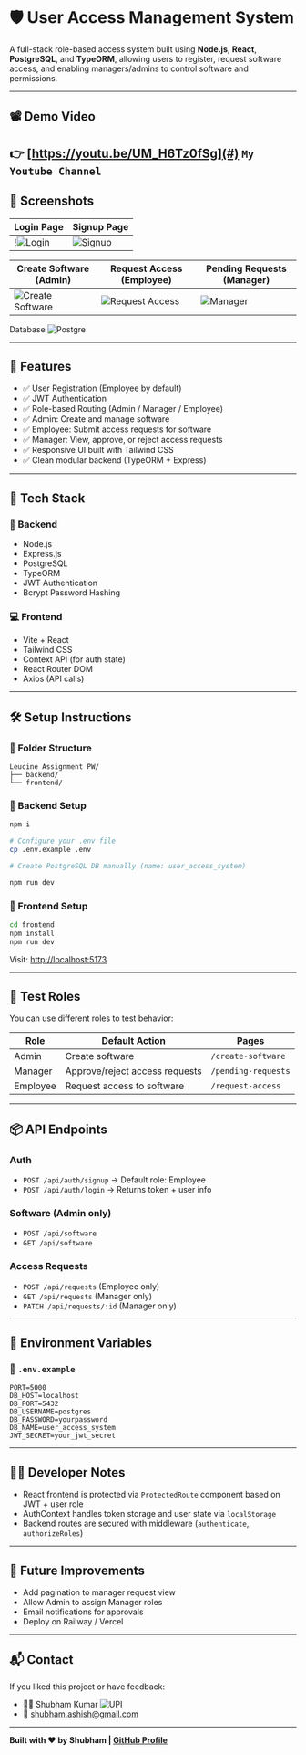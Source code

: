 # 🛡️ User Access Management System

A full-stack role-based access system built using **Node.js**, **React**, **PostgreSQL**, and **TypeORM**, allowing users to register, request software access, and enabling managers/admins to control software and permissions.

---

## 📽️ Demo Video

👉 [https://youtu.be/UM_H6Tz0fSg](#) 
`My Youtube Channel`
---

## 📸 Screenshots

| Login Page                      | Signup Page                       |
| ------------------------------- | --------------------------------- |
| !![Login](/src/Images/image-1.png) | ![Signup](/src/Images/image-3.png) |

| Create Software (Admin)                    | Request Access (Employee)                  | Pending Requests (Manager)                   |
| ------------------------------------------ | ------------------------------------------ | -------------------------------------------- |
| ![Create Software](/src/Images/image.png) | ![Request Access](/src/Images/image-2.png)| ![Manager](/src/Images/image-4.png) |

Database
![Postgre](image.png)

---

## 🧠 Features

* ✅ User Registration (Employee by default)
* ✅ JWT Authentication
* ✅ Role-based Routing (Admin / Manager / Employee)
* ✅ Admin: Create and manage software
* ✅ Employee: Submit access requests for software
* ✅ Manager: View, approve, or reject access requests
* ✅ Responsive UI built with Tailwind CSS
* ✅ Clean modular backend (TypeORM + Express)

---

## 🚀 Tech Stack

### 🔧 Backend

* Node.js
* Express.js
* PostgreSQL
* TypeORM
* JWT Authentication
* Bcrypt Password Hashing

### 💻 Frontend

* Vite + React
* Tailwind CSS
* Context API (for auth state)
* React Router DOM
* Axios (API calls)

---

## 🛠️ Setup Instructions

### 📂 Folder Structure

```
Leucine Assignment PW/
├── backend/
└── frontend/
```

### 🔧 Backend Setup

```bash
npm i

# Configure your .env file
cp .env.example .env

# Create PostgreSQL DB manually (name: user_access_system)

npm run dev
```

### 🧪 Frontend Setup

```bash
cd frontend
npm install
npm run dev
```

Visit: [http://localhost:5173](http://localhost:5173)

---

## 🧪 Test Roles

You can use different roles to test behavior:

| Role     | Default Action                 | Pages               |
| -------- | ------------------------------ | ------------------- |
| Admin    | Create software                | `/create-software`  |
| Manager  | Approve/reject access requests | `/pending-requests` |
| Employee | Request access to software     | `/request-access`   |

---

## 📦 API Endpoints

### Auth

* `POST /api/auth/signup` → Default role: Employee
* `POST /api/auth/login` → Returns token + user info

### Software (Admin only)

* `POST /api/software`
* `GET /api/software`

### Access Requests

* `POST /api/requests` (Employee only)
* `GET /api/requests` (Manager only)
* `PATCH /api/requests/:id` (Manager only)

---

## 📂 Environment Variables

### 📁 `.env.example`

```
PORT=5000
DB_HOST=localhost
DB_PORT=5432
DB_USERNAME=postgres
DB_PASSWORD=yourpassword
DB_NAME=user_access_system
JWT_SECRET=your_jwt_secret
```

---

## 👨‍💻 Developer Notes

* React frontend is protected via `ProtectedRoute` component based on JWT + user role
* AuthContext handles token storage and user state via `localStorage`
* Backend routes are secured with middleware (`authenticate`, `authorizeRoles`)

---

## 📌 Future Improvements

* Add pagination to manager request view
* Allow Admin to assign Manager roles
* Email notifications for approvals
* Deploy on Railway / Vercel

---

## 📬 Contact

If you liked this project or have feedback:

* 🧑‍💻 Shubham Kumar ![UPI](/src/Images/qr.jpg)
* 📧 [shubham.ashish@gmail.com](mailto:shubham.ashish@gmail.com)

---

**Built with ❤️ by Shubham | [GitHub Profile](#)**
